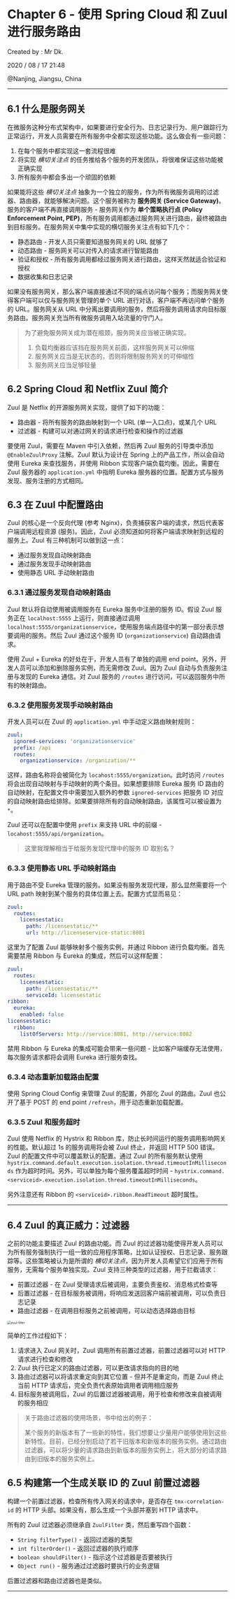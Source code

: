 # Chapter 6 - 使用 Spring Cloud 和 Zuul 进行服务路由

Created by : Mr Dk.

2020 / 08 / 17 21:48

@Nanjing, Jiangsu, China

---

## 6.1 什么是服务网关

在微服务这种分布式架构中，如果要进行安全行为、日志记录行为、用户跟踪行为正常运行，开发人员需要在所有服务中全都实现这些功能。这么做会有一些问题：

1. 在每个服务中都实现这一套流程很难
2. 将实现 *横切关注点* 的任务推给各个服务的开发团队，将很难保证这些功能被正确实现
3. 所有服务中都会多出一个顽固的依赖

如果能将这些 *横切关注点* 抽象为一个独立的服务，作为所有微服务调用的过滤器、路由器，就能够解决问题。这个服务被称为 **服务网关 (Service Gateway)**。服务的客户端不再直接调用服务 - 服务网关作为 **单个策略执行点 (Policy Enforcement Point, PEP)**，所有服务调用都通过服务网关进行路由，最终被路由到目标服务。在服务网关中集中实现的横切服务关注点有如下几个：

* 静态路由 - 开发人员只需要知道服务网关的 URL 就够了
* 动态路由 - 服务网关可以对传入的请求进行智能路由
* 验证和授权 - 所有服务调用都经过服务网关进行路由，这样天然就适合验证和授权
* 数据收集和日志记录

如果没有服务网关，那么客户端直接通过不同的端点访问每个服务；而服务网关使得客户端可以仅与服务网关管理的单个 URL 进行对话，客户端不再访问单个服务的 URL。服务网关从 URL 中分离出要调用的服务，然后将服务调用请求向目标服务路由。服务网关充当所有微服务调用入站流量的守门人。

> 为了避免服务网关成为潜在瓶颈，服务网关应当被正确实现。
>
> 1. 负载均衡器应该挡在服务网关前面，这样服务网关可以伸缩
> 2. 服务网关应当是无状态的，否则将限制服务网关的可伸缩性
> 3. 服务网关应当足够轻量

## 6.2 Spring Cloud 和 Netflix Zuul 简介

Zuul 是 Netflix 的开源服务网关实现，提供了如下的功能：

* 路由器 - 将所有服务的路由映射到一个 URL (单一入口点)，或某几个 URL
* 过滤器 - 构建可以对通过网关的请求进行检查和操作的过滤器

要使用 Zuul，需要在 Maven 中引入依赖，然后再 Zuul 服务的引导类中添加 `@EnableZuulProxy` 注解。Zuul 默认为设计在 Spring 上的产品工作，所以会自动使用 Eureka 来查找服务，并使用 Ribbon 实现客户端负载均衡。因此，需要在 Zuul 服务器的 `application.yml` 中指明 Eureka 服务器的位置。配置方式与服务发现、服务注册的方式相同。

## 6.3 在 Zuul 中配置路由

Zuul 的核心是一个反向代理 (参考 Nginx)，负责捕获客户端的请求，然后代表客户端调用远程资源 (服务)。因此，Zuul 必须知道如何将客户端请求映射到远程的服务上。Zuul 有三种机制可以做到这一点：

* 通过服务发现自动映射路由
* 通过服务发现手动映射路由
* 使用静态 URL 手动映射路由

### 6.3.1 通过服务发现自动映射路由

Zuul 默认将自动使用被调用服务在 Eureka 服务中注册的服务 ID。假设 Zuul 服务正在 `localhost:5555` 上运行，则直接通过调用 `localhost:5555/organizationservice`，使用服务端点路径中的第一部分表示想要调用的服务。然后 Zuul 通过这个服务 ID (`organizationservice`) 自动路由请求。

使用 Zuul + Eureka 的好处在于，开发人员有了单独的调用 end point。另外，开发人员可以添加和删除服务实例，而无需修改 Zuul。因为 Zuul 自动与负责服务注册与发现的 Eureka 通信。对 Zuul 服务的 `/routes` 进行访问，可以返回服务中所有的映射路由。

### 6.3.2 使用服务发现手动映射路由

开发人员可以在 Zuul 的 `application.yml` 中手动定义路由映射规则：

```yaml
zuul:
  ignored-services: 'organizationservice'
  prefix: /api
  routes:
    organizationservice: /organization/**
```

这样，路由名称将会被简化为 `locahost:5555/organization`。此时访问 `/routes` 将会出现自动映射与手动映射的两个条目。如果想要排除 Eureka 服务 ID 路由的自动映射，在配置文件中需要加入额外的参数 `ignored-services` 把服务 ID 对应的自动映射路由给排除。如果要排除所有的自动映射路由，该属性可以被设置为 `*`。

Zuul 还可以在配置中使用 `prefix` 来支持 URL 中的前缀 - `locahost:5555/api/organization`。

> 这里我理解相当于给服务发现代理中的服务 ID 取别名？

### 6.3.3 使用静态 URL 手动映射路由

用于路由不受 Eureka 管理的服务。如果没有服务发现代理，那么显然需要将一个 URL path 映射到某个服务的具体位置上去。配置方式显而易见：

```yaml
zuul:
  routes:
    licensestatic:
      path: /licensestatic/**
      url: http://licenseservice-static:8081
```

这里为了配置 Zuul 能够映射多个服务实例，并通过 Ribbon 进行负载均衡。首先需要禁用 Ribbon 与 Eureka 的集成，然后可以这样配置：

```yaml
zuul:
  routes:
    licensestatic:
      path: /licensestatic/**
      serviceId: licensestatic
ribbon:
  eureka:
    enabled: false
licensestatic:
  ribbon:
    listOfServers: http://service:8081, http://service:8082
```

禁用 Ribbon 与 Eureka 的集成可能会带来一些问题 - 比如客户端缓存无法使用，每次服务请求都将会调用 Eureka 进行服务查找。

### 6.3.4 动态重新加载路由配置

使用 Spring Cloud Config 来管理 Zuul 的配置，外部化 Zuul 的路由。Zuul 也公开了基于 POST 的 end point `/refresh`，用于动态重新加载配置。

### 6.3.5 Zuul 和服务超时

Zuul 使用 Netflix 的 Hystrix 和 Ribbon 库，防止长时间运行的服务调用影响网关的性能。默认超过 1s 的服务调用将会被 Zuul 终止，并返回 HTTP 500 错误。Zuul 的配置文件中可以覆盖默认的配置。通过 Zuul 的所有服务默认使用 `hystrix.command.default.execution.isolation.thread.timeoutInMilliseconds` 作为超时时间。另外，可以单独为每个服务覆盖超时时间 - `hystrix.command.<serviceid>.execution.isolation.thread.timeoutInMilliseconds`。

另外注意还有 Ribbon 的 `<serviceid>.ribbon.ReadTimeout` 超时属性。

---

## 6.4 Zuul 的真正威力：过滤器

之前的功能主要描述 Zuul 的路由功能。而 Zuul 的过滤器功能使得开发人员可以为所有服务强制执行一组一致的应用程序策略，比如认证授权、日志记录、服务跟踪等。这些策略被认为是所谓的 *横切关注点*，因为开发人员希望它们应用于所有服务，无需每个服务单独实现。Zuul 支持三种类型的过滤器，用于拦截请求：

* 前置过滤器 - 在 Zuul 受理请求后被调用，主要负责鉴权、消息格式检查等
* 后置过滤器 - 在目标服务被调用，将响应发送回客户端前被调用，可以负责日志记录
* 路由过滤器 - 在调用目标服务之前被调用，可以动态选择路由目标

<img src="./img/zuul-filter.png" alt="zuul-filter" style="zoom: 50%;" />

简单的工作过程如下：

1. 请求进入 Zuul 网关时，Zuul 调用所有前置过滤器，前置过滤器可以对 HTTP 请求进行检查和修改
2. Zuul 执行已定义的路由过滤器，可以更改请求指向的目的地
3. 路由过滤器可以将请求重定向到其它位置 - 但并不是重定向，而是 Zuul 终止当前 HTTP 请求后，完全负责代表原始调用者调用相应服务
4. 目标服务被调用后，Zuul 的后置过滤器被调用，用于检查和修改来自被调用的服务相应

> 关于路由过滤器的使用场景，书中给出的例子：
>
> 某个服务的新版本有了一些新的特性，我们想要让少量用户能够使用到这些新特性。目前，已经分别启动了若干旧版本和新版本的服务实例。通过路由过滤器，可以将少量的请求路由到新版本的服务实例上，将大部分的请求路由到旧版本的服务实例上。

## 6.5 构建第一个生成关联 ID 的 Zuul 前置过滤器

构建一个前置过滤器，检查所有传入网关的请求中，是否存在 `tmx-correlation-id` 的 HTTP 头部。如果没有，那么生成一个头部并塞到 HTTP 请求中。

所有的 Zuul 过滤器必须继承自 `ZuulFilter` 类，然后重写四个函数：

* `String filterType()` - 返回过滤器的类型
* `int filterOrder()` - 返回过滤器的执行顺序
* `boolean shouldFilter()` - 指示这个过滤器是否要被执行
* `Object run()` - 服务通过过滤器时要执行的业务逻辑

后置过滤器和路由过滤器也是类似。

---

